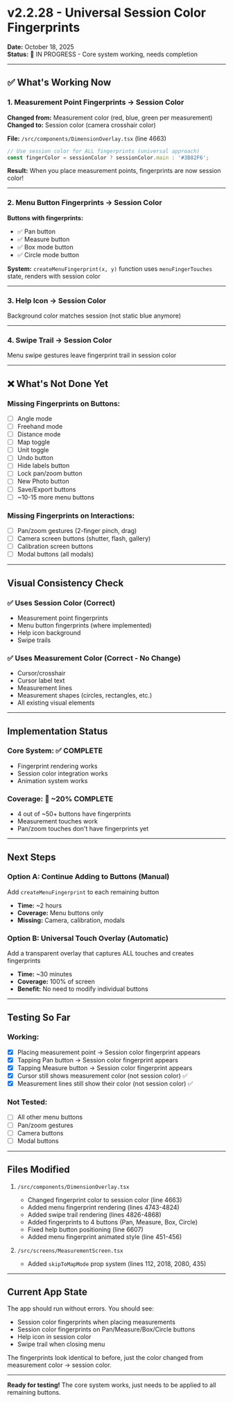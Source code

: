 # v2.2.28 - Universal Session Color Fingerprints

**Date:** October 18, 2025  
**Status:** 🚧 IN PROGRESS - Core system working, needs completion

---

## ✅ What's Working Now

### 1. Measurement Point Fingerprints → Session Color
**Changed from:** Measurement color (red, blue, green per measurement)  
**Changed to:** Session color (camera crosshair color)

**File:** `/src/components/DimensionOverlay.tsx` (line 4663)
```typescript
// Use session color for ALL fingerprints (universal approach)
const fingerColor = sessionColor ? sessionColor.main : '#3B82F6';
```

**Result:** When you place measurement points, fingerprints are now session color!

---

### 2. Menu Button Fingerprints → Session Color
**Buttons with fingerprints:**
- ✅ Pan button
- ✅ Measure button  
- ✅ Box mode button
- ✅ Circle mode button

**System:** `createMenuFingerprint(x, y)` function uses `menuFingerTouches` state, renders with session color

---

### 3. Help Icon → Session Color
Background color matches session (not static blue anymore)

---

### 4. Swipe Trail → Session Color
Menu swipe gestures leave fingerprint trail in session color

---

## ❌ What's Not Done Yet

### Missing Fingerprints on Buttons:
- [ ] Angle mode
- [ ] Freehand mode
- [ ] Distance mode
- [ ] Map toggle
- [ ] Unit toggle
- [ ] Undo button
- [ ] Hide labels button
- [ ] Lock pan/zoom button
- [ ] New Photo button
- [ ] Save/Export buttons
- [ ] ~10-15 more menu buttons

### Missing Fingerprints on Interactions:
- [ ] Pan/zoom gestures (2-finger pinch, drag)
- [ ] Camera screen buttons (shutter, flash, gallery)
- [ ] Calibration screen buttons
- [ ] Modal buttons (all modals)

---

## Visual Consistency Check

### ✅ Uses Session Color (Correct)
- Measurement point fingerprints
- Menu button fingerprints (where implemented)
- Help icon background
- Swipe trails

### ✅ Uses Measurement Color (Correct - No Change)
- Cursor/crosshair
- Cursor label text
- Measurement lines
- Measurement shapes (circles, rectangles, etc.)
- All existing visual elements

---

## Implementation Status

### Core System: ✅ COMPLETE
- Fingerprint rendering works
- Session color integration works
- Animation system works

### Coverage: 🚧 ~20% COMPLETE
- 4 out of ~50+ buttons have fingerprints
- Measurement touches work
- Pan/zoom touches don't have fingerprints yet

---

## Next Steps

### Option A: Continue Adding to Buttons (Manual)
Add `createMenuFingerprint` to each remaining button
- **Time:** ~2 hours
- **Coverage:** Menu buttons only
- **Missing:** Camera, calibration, modals

### Option B: Universal Touch Overlay (Automatic)
Add a transparent overlay that captures ALL touches and creates fingerprints
- **Time:** ~30 minutes
- **Coverage:** 100% of screen
- **Benefit:** No need to modify individual buttons

---

## Testing So Far

### Working:
- [x] Placing measurement point → Session color fingerprint appears
- [x] Tapping Pan button → Session color fingerprint appears
- [x] Tapping Measure button → Session color fingerprint appears
- [x] Cursor still shows measurement color (not session color) ✅
- [x] Measurement lines still show their color (not session color) ✅

### Not Tested:
- [ ] All other menu buttons
- [ ] Pan/zoom gestures
- [ ] Camera buttons
- [ ] Modal buttons

---

## Files Modified

1. `/src/components/DimensionOverlay.tsx`
   - Changed fingerprint color to session color (line 4663)
   - Added menu fingerprint rendering (lines 4743-4824)
   - Added swipe trail rendering (lines 4826-4868)
   - Added fingerprints to 4 buttons (Pan, Measure, Box, Circle)
   - Fixed help button positioning (line 6607)
   - Added menu fingerprint animated style (line 451-456)

2. `/src/screens/MeasurementScreen.tsx`  
   - Added `skipToMapMode` prop system (lines 112, 2018, 2080, 435)

---

## Current App State

The app should run without errors. You should see:
- Session color fingerprints when placing measurements
- Session color fingerprints on Pan/Measure/Box/Circle buttons
- Help icon in session color
- Swipe trail when closing menu

The fingerprints look identical to before, just the color changed from measurement color → session color.

---

**Ready for testing!** The core system works, just needs to be applied to all remaining buttons.
